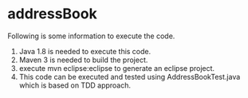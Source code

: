 # addressBook

Following is some information to execute the code. 
1. Java 1.8 is needed to execute this code.
2. Maven 3 is needed to build the project. 
3. execute mvn eclipse:eclipse to generate an eclipse project. 
4. This code can be executed and tested using AddressBookTest.java which is based on TDD approach.
